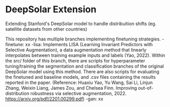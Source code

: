 # DeepSolar Extension
Extending Stanford's DeepSolar model to handle distribuition shifts (eg. satellite datasets from other countries)

This repository has multiple branches implementing finetuning strategies. 
-finetune: xx
-lisa: Implements LISA (Learning Invariant Predictors with Selective Augmentation), a data augmentation method that linearly interpolates between training example inputs and labels (Yao, 2022). Within the src/ folder of this branch, there are scripts for hyperparameter tuning/training the segmentation and classification branches of the original DeepSolar model using this method. There are also scripts for evaluating the finetuned and baseline models, and .csv files containing the results reported in the paper. (Reference: Huaxiu Yao, Yu Wang, Sai Li, Linjun Zhang, Weixin Liang, James Zou, and Chelsea Finn. Improving out-of-distribution robustness via selective augmentation, 2022. https://arxiv.org/pdf/2201.00299.pdf)
-gan: xx